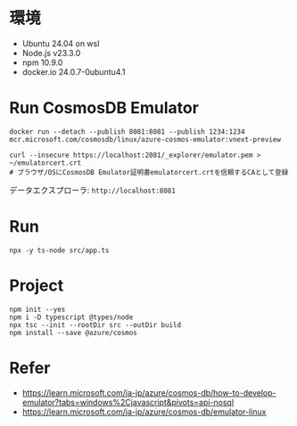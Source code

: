 # 環境


- Ubuntu 24.04 on wsl
- Node.js v23.3.0
- npm 10.9.0
- docker.io 24.0.7-0ubuntu4.1

# Run CosmosDB Emulator
```
docker run --detach --publish 8081:8081 --publish 1234:1234 mcr.microsoft.com/cosmosdb/linux/azure-cosmos-emulator:vnext-preview

curl --insecure https://localhost:2081/_explorer/emulator.pem > ~/emulatorcert.crt
# ブラウザ/OSにCosmosDB Emulator証明書emulatorcert.crtを信頼するCAとして登録
```

データエクスプローラ: `http://localhost:8081`

# Run
```
npx -y ts-node src/app.ts
```

# Project
```shell
npm init --yes
npm i -D typescript @types/node
npx tsc --init --rootDir src --outDir build
npm install --save @azure/cosmos
```


# Refer
- https://learn.microsoft.com/ja-jp/azure/cosmos-db/how-to-develop-emulator?tabs=windows%2Cjavascript&pivots=api-nosql
- https://learn.microsoft.com/ja-jp/azure/cosmos-db/emulator-linux
